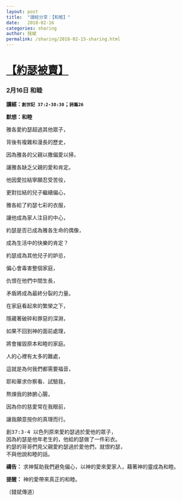 ```yaml
---
layout: post
title:  "讀經分享：【和睦】"
date:   2018-02-16
categories: sharing
author: 钱斌
permalink: /sharing/2018-02-15-sharing.html
---
```


[【約瑟被賣】](/daily/2018-02-16-daily.html)
===========

### 2月16日 和睦

**讀經：`創世記 37:2-38:30`；`詩篇26`**

**默想：和睦**

雅各愛約瑟超過其他眾子，

背後有複雜和漫長的歷史，

因為雅各的父親以撒偏愛以掃，

讓雅各缺乏父親的愛和肯定。

他因愛拉結寧願忍受苦役，

更對拉結的兒子繼續偏心，

雅各給了約瑟七彩的衣服，

讓他成為家人注目的中心，

約瑟是否已成為雅各生命的偶像，

成為生活中的快樂的肯定？

約瑟成為其他兒子的妒忌，

偏心會毒害整個家庭，

仇恨在他們中間生長，

矛盾將成為最終分裂的力量。

在家庭看起來的繁榮之下，

隱藏著破碎和罪惡的深淵，

如果不回到神的面前處理，

將會摧毀原本和睦的家庭。

人的心裡有太多的難處，

這就是為何我們都需要福音，

耶和華求你察看、試驗我，

熬煉我的肺腑心腸，

因為你的慈愛常在我眼前，

讓我願意按你的真理而行。

<pre>創37:3-4 以色列原來愛約瑟過於愛他的眾子，
因為約瑟是他年老生的，他給約瑟做了一件彩衣。
約瑟的哥哥們見父親愛約瑟過於愛他們，就恨約瑟，
不與他說和睦的話。</pre>

**禱告：**
求神幫助我們避免偏心，以神的愛來愛家人，藉著神的靈成為和睦。

**提醒：**
神的愛帶來真正的和睦。

（錢斌傳道）

